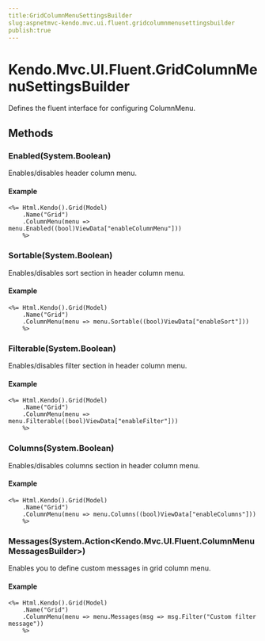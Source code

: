 ```yaml
---
title:GridColumnMenuSettingsBuilder
slug:aspnetmvc-kendo.mvc.ui.fluent.gridcolumnmenusettingsbuilder
publish:true
---
```


# Kendo.Mvc.UI.Fluent.GridColumnMenuSettingsBuilder

Defines the fluent interface for configuring ColumnMenu.

## Methods

### Enabled(System.Boolean)
Enables/disables header column menu.

#### Example
    <%= Html.Kendo().Grid(Model)
        .Name("Grid")
        .ColumnMenu(menu => menu.Enabled((bool)ViewData["enableColumnMenu"]))
        %>

### Sortable(System.Boolean)
Enables/disables sort section in header column menu.

#### Example
    <%= Html.Kendo().Grid(Model)
        .Name("Grid")
        .ColumnMenu(menu => menu.Sortable((bool)ViewData["enableSort"]))
        %>

### Filterable(System.Boolean)
Enables/disables filter section in header column menu.

#### Example
    <%= Html.Kendo().Grid(Model)
        .Name("Grid")
        .ColumnMenu(menu => menu.Filterable((bool)ViewData["enableFilter"]))
        %>

### Columns(System.Boolean)
Enables/disables columns section in header column menu.

#### Example
    <%= Html.Kendo().Grid(Model)
        .Name("Grid")
        .ColumnMenu(menu => menu.Columns((bool)ViewData["enableColumns"]))
        %>

### Messages(System.Action<Kendo.Mvc.UI.Fluent.ColumnMenuMessagesBuilder>)
Enables you to define custom messages in grid column menu.

#### Example
    <%= Html.Kendo().Grid(Model)
        .Name("Grid")
        .ColumnMenu(menu => menu.Messages(msg => msg.Filter("Custom filter message"))
        %>